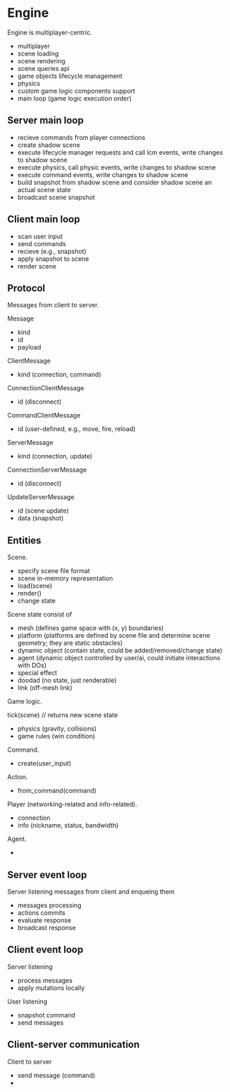 # Engine

Engine is multiplayer-centric.

- multiplayer
- scene loading
- scene rendering
- scene queries api
- game objects lifecycle management
- physics
- custom game logic components support
- main loop (game logic execution order)

## Server main loop

- recieve commands from player connections
- create shadow scene
- execute lifecycle manager requests and call lcm events, write changes to shadow scene
- execute physics, call physic events, write changes to shadow scene
- execute command events, write changes to shadow scene
- build snapshot from shadow scene and consider shadow scene an actual scene state
- broadcast scene snapshot

## Client main loop

- scan user input
- send commands
- recieve (e.g., snapshot)
- apply snapshot to scene
- render scene

## Protocol

Messages from client to server.

Message
- kind
- id
- payload

ClientMessage
- kind (connection, command)

ConnectionClientMessage
- id (disconnect)

CommandClientMessage
- id (user-defined, e.g., move, fire, reload)

ServerMessage
- kind (connection, update)

ConnectionServerMessage
- id (disconnect)

UpdateServerMessage
- id (scene update)
- data (snapshot)

## Entities

Scene.

- specify scene file format
- scene in-memory representation
- load(scene)
- render()
- change state

Scene state consist of
- mesh (defines game space with (x, y) boundaries)
- platform (platforms are defined by scene file and determine scene geometry; they are static obstacles)
- dynamic object (contain state, could be added/removed/change state)
- agent (dynamic object controlled by user/ai, could initiate interactions with DOs)
- special effect
- doodad (no state, just renderable)
- link (off-mesh link)

Game logic.

tick(scene) // returns new scene state

- physics (gravity, collisions)
- game rules (win condition)

Command.

- create(user_input)

Action.

- from_command(command)

Player (networking-related and info-related).

- connection
- info (nickname, status, bandwidth)

Agent.

- 

## Server event loop

Server listening messages from client and enqueing them

- messages processing
- actions commits
- evaluate response
- broadcast response

## Client event loop

Server listening

- process messages
- apply mutations locally

User listening

- snapshot command
- send messages

## Client-server communication

Client to server

- send message (command)
- 